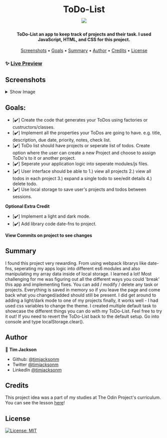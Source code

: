 <h1 align="center">
  <br>
  ToDo-List
  <br>
  <image src="dist/images/" width="50%"> 
</h1>

<h4 align="center">ToDo-List an app to keep track of projects and their task. I used JavaScript, HTML, and CSS for this project.</h4>

<p align="center">
  <a href="#screenshots">Screenshots</a> •
  <a href="#goals">Goals</a> •
  <a href="#summary">Summary</a> •
  <a href="#author">Author</a> •
    <a href="#credits">Credits</a> •
  <a href="#license">License</a>
</p>

### ✨ [Live Preview](https://timjacksonm.github.io/ToDo-List)
## Screenshots

<details>
  <summary>Show Image</summary>

  ![GIF demo](dist/images/ToDoDemo.gif)

The next two images showcase responsive web design for IphoneX & Ipad.
  <image src="dist/images/RWDIphoneModify.png">
  <image src="dist/images/RWDIphoneDescription.png">
    <image src="dist/images/RWDIpad.png">
</details>

## Goals:
- [✔️] Create the code that generates your ToDos using factories or custructors/classes.
- [✔️] Implement all the properties your ToDos are going to have. e.g. title, description, due date, priority, notes, check list.
- [✔️] ToDo list should have projects or seperate list of todos. Create option where the user can create a new Project and choose to assign ToDo's to it or another project.
- [✔️] Seperate your application logic into seperate modules/js files.
- [✔️] User interface should be able to 1.) view all projects 2.) view all todos in each project 3.) expand a single todo to see/edit details 4.) delete todo.
- [✔️] Use local storage to save user's projects and todos between sessions.

**Optional Extra Credit**
- [✔️] Implement a light and dark mode.
- [✔️] Add library code date-fns to project.

**View Commits on project to see changes**

## Summary

I found this project very rewarding. From using webpack librarys like date-fns, seperating my apps logic into different es6 modules and also manipulating my array data inside of local storage. I learned a lot!  Most challenging for me was figuring out all the different ways you could 'break' this app and implementing fixes. You can add / modify / delete any task or projects. Everything is saved in memory so if you leave the page and come back what you changed/added should still be present. I did get around to adding a light/dark mode to one of my projects finally, it works well - I had used css variables to change the theme. I created multiple default task to showcase the different things you can do with my ToDo-List. Feel free to try it out! If you need to revert the ToDo-List back to the default setup. Go into console and type localStorage.clear().

## Author

👤 **Tim Jackson**

- Github: [@timjacksonm](https://github.com/timjacksonm)
- Twitter [@timjacksonm](https://twitter.com/timjacksonm)
- LinkedIn [@timjacksonm](https://linkedin.com/in/timjacksonm)

## Credits

This project idea was a part of my studies at The Odin Project's curriculum. You can see the lesson <a href="https://www.theodinproject.com/paths/full-stack-javascript/courses/javascript/lessons/todo-list" target="_blank">here</a>!

## License

<p>
  <a href="https://choosealicense.com/licenses/mit/">
    <img alt="License: MIT" src="https://img.shields.io/badge/License-MIT-yellow.svg">
</p>

